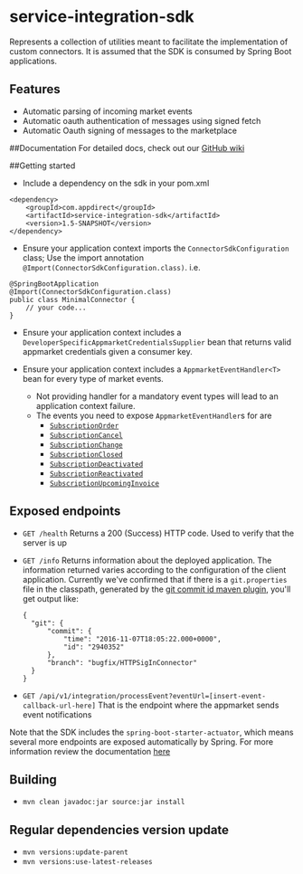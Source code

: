 # service-integration-sdk

Represents a collection of utilities meant to facilitate the implementation
of custom connectors. It is assumed that the SDK is consumed by
Spring Boot applications.

## Features
* Automatic parsing of incoming market events
* Automatic oauth authentication of messages using signed fetch
* Automatic Oauth signing of messages to the marketplace

##Documentation
For detailed docs, check out our [GitHub wiki](https://github.com/AppDirect/service-integration-sdk/wiki) 

##Getting started
* Include a dependency on the sdk in your pom.xml
```
<dependency>
    <groupId>com.appdirect</groupId>
    <artifactId>service-integration-sdk</artifactId>
    <version>1.5-SNAPSHOT</version>
</dependency>
```

* Ensure your application context imports the `ConnectorSdkConfiguration`
  class; Use the import annotation `@Import(ConnectorSdkConfiguration.class)`. i.e.
```
@SpringBootApplication
@Import(ConnectorSdkConfiguration.class)
public class MinimalConnector {
    // your code...
}
```

* Ensure your application context includes a `DeveloperSpecificAppmarketCredentialsSupplier` bean
  that returns valid appmarket credentials given a consumer key.

* Ensure your application context includes a `AppmarketEventHandler<T>` bean for every type of market events.
  * Not providing handler for a mandatory event types will lead to an application context failure.
  * The events you need to expose `AppmarketEventHandler`s for are
      * [`SubscriptionOrder`](src/main/java/com/appdirect/sdk/appmarket/events/SubscriptionOrder.java)
      * [`SubscriptionCancel`](src/main/java/com/appdirect/sdk/appmarket/events/SubscriptionCancel.java)
      * [`SubscriptionChange`](src/main/java/com/appdirect/sdk/appmarket/events/SubscriptionChange.java)
      * [`SubscriptionClosed`](src/main/java/com/appdirect/sdk/appmarket/events/SubscriptionClosed.java)
      * [`SubscriptionDeactivated`](src/main/java/com/appdirect/sdk/appmarket/events/SubscriptionDeactivated.java)
      * [`SubscriptionReactivated`](src/main/java/com/appdirect/sdk/appmarket/events/SubscriptionReactivated.java)
      * [`SubscriptionUpcomingInvoice`](src/main/java/com/appdirect/sdk/appmarket/events/SubscriptionUpcomingInvoice.java)

## Exposed endpoints
* `GET /health`
  Returns a 200 (Success) HTTP code. Used to verify that the server is up

* `GET /info`
  Returns information about the deployed application. The information returned varies
  according to the configuration of the client application. Currently we've 
  confirmed that if there is a `git.properties` file in the classpath, generated
  by the [git commit id maven plugin](https://github.com/ktoso/maven-git-commit-id-plugin),
  you'll get output like:
  ```
  {
  	"git": {
  		"commit": {
  			"time": "2016-11-07T18:05:22.000+0000",
  			"id": "2940352"
  		},
  		"branch": "bugfix/HTTPSigInConnector"
  	}
  }
  ```
* `GET /api/v1/integration/processEvent?eventUrl=[insert-event-callback-url-here]`
  That is the endpoint where the appmarket sends event notifications

Note that the SDK includes the `spring-boot-starter-actuator`, which 
means several more endpoints are exposed automatically by Spring.
For more information review the documentation [here](http://docs.spring.io/spring-boot/docs/1.4.1.RELEASE/reference/htmlsingle/#production-ready-endpoints)

## Building
* `mvn clean javadoc:jar source:jar install`

## Regular dependencies version update
* `mvn versions:update-parent`
* `mvn versions:use-latest-releases`

